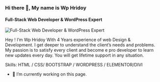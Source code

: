 ### Hi there 👋, My name is Wp Hridoy 
#### Full-Stack Web Developer & WordPress Expert 
![Full-Stack Web Developer & WordPress Expert ](https://images.app.goo.gl/8VEQh4nskaEiGFHg7)

Hey !  I’m Wp Hridoy With 4 Years experience of  web Design & Development. I get deeper to understand the client’s needs and problems. My passion is to satisfy every client and become e pro developer to learn new updates every day. You will get lifetime support in any situation.

Skills: HTML / CSS/ BOOTSTRAP / WORDPRESS / ELEMENTOR/DIVI

- 🔭 I’m currently working on this page. 




